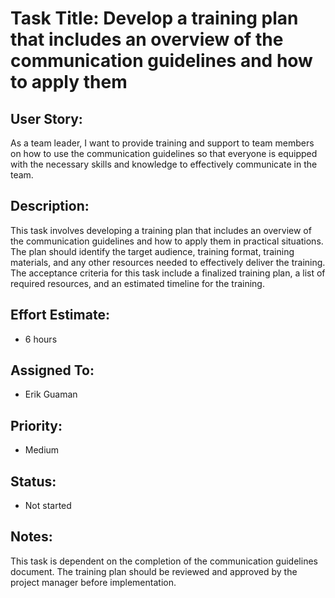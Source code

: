 # Task Title: Develop a training plan that includes an overview of the communication guidelines and how to apply them

## User Story: 
As a team leader, I want to provide training and support to team members on how to use the communication guidelines 
so that everyone is equipped with the necessary skills and knowledge to effectively communicate in the team.

## Description:
This task involves developing a training plan that includes an overview of the communication guidelines and how to apply them in practical situations. 
The plan should identify the target audience, training format, training materials, and any other resources needed to effectively deliver the training. 
The acceptance criteria for this task include a finalized training plan, a list of required resources, and an estimated timeline for the training.

## Effort Estimate: 
* 6 hours

## Assigned To: 
* Erik Guaman

## Priority: 
* Medium

## Status: 
* Not started

## Notes: 
This task is dependent on the completion of the communication guidelines document. The training plan should be reviewed 
and approved by the project manager before implementation.





